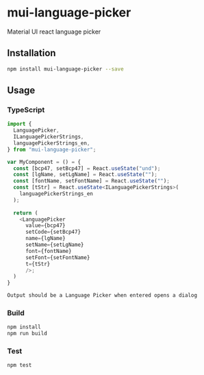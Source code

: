 # mui-language-picker

Material UI react language picker

## Installation

```sh
npm install mui-language-picker --save
```

## Usage

### TypeScript

```typescript
import {
  LanguagePicker,
  ILanguagePickerStrings,
  languagePickerStrings_en,
} from "mui-language-picker";

var MyComponent = () = {
  const [bcp47, setBcp47] = React.useState("und");
  const [lgName, setLgName] = React.useState("");
  const [fontName, setFontName] = React.useState("");
  const [tStr] = React.useState<ILanguagePickerStrings>(
    languagePickerStrings_en
  );
  
  return (
    <LanguagePicker
      value={bcp47}
      setCode={setBcp47}
      name={lgName}
      setName={setLgName}
      font={fontName}
      setFont={setFontName}
      t={tStr}
      />;
  )
}
```

```sh
Output should be a Language Picker when entered opens a dialog
```

### Build
```sh
npm install
npm run build
```

### Test

```sh
npm test
```
